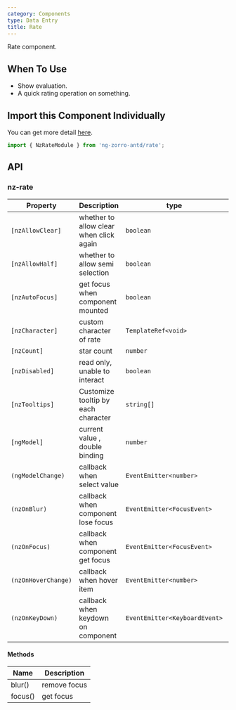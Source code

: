 ```yaml
---
category: Components
type: Data Entry
title: Rate
---
```


Rate component.

## When To Use

- Show evaluation.
- A quick rating operation on something.

## Import this Component Individually

You can get more detail [here](/docs/getting-started/en#import-a-component-individually).

```ts
import { NzRateModule } from 'ng-zorro-antd/rate';
```

## API

### nz-rate

| Property | Description | type | Default |
| -------- | ----------- | ---- | ------- |
| `[nzAllowClear]` | whether to allow clear when click again | `boolean` | `true` |
| `[nzAllowHalf]` | whether to allow semi selection | `boolean` | `false` |
| `[nzAutoFocus]` | get focus when component mounted | `boolean` | `false` |
| `[nzCharacter]` | custom character of rate | `TemplateRef<void>` | `<i nz-icon type="star"></i>` |
| `[nzCount]` | star count | `number` | `5` |
| `[nzDisabled]` | read only, unable to interact | `boolean` | `false` |
| `[nzTooltips]` | Customize tooltip by each character | `string[]` | `[]` |
| `[ngModel]` | current value , double binding | `number` | - |
| `(ngModelChange)` | callback when select value | `EventEmitter<number>` | - |
| `(nzOnBlur)` | callback when component lose focus | `EventEmitter<FocusEvent>` | - |
| `(nzOnFocus)` | callback when component get focus | `EventEmitter<FocusEvent>` | - |
| `(nzOnHoverChange)` | callback when hover item | `EventEmitter<number>` | - |
| `(nzOnKeyDown)` | callback when keydown on component | `EventEmitter<KeyboardEvent>` | - |

#### Methods

| Name | Description |
| ---- | ----------- |
| blur() | remove focus |
| focus() | get focus |
